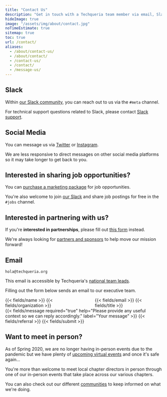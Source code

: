```yaml
---
title: "Contact Us"
description: "Get in touch with a Techqueria team member via email, Slack or social media."
hideImage: true
image: "/assets/img/about/contact.jpg"
noTimeEstimate: true
sitemap: true
toc: true
url: /contact/
aliases:
  - /about/contact-us/
  - /about/contact/
  - /contact-us/
  - /contact/
  - /message-us/
---
```


## Slack

Within [our Slack community](/slack/), you can reach out to us via the `#meta` channel.

For technical support questions related to Slack, please contact [Slack support](https://slack.com/help).

## Social Media

You can message us via [Twitter](https://twitter.com/Techqueria ) or [Instagram](https://instagram.com/techqueriaorg).

We are less responsive to direct messages on other social media platforms so it may take longer to get back to you.

## Interested in sharing job opportunities?

You can [purchase a marketing package](/support-us/corporate-partner/marketing-packages/) for job opportunities.

You're also welcome to join [our Slack](/slack/) and share job postings for free in the `#jobs` channel.

## Interested in partnering with us?

If you're **interested in partnerships**, please fill out [this form](/support-us/) instead.

We're always looking for [partners and sponsors](/supporters/) to help move our mission forward!

## Email

`hola@techqueria.org`

This email is accessible by Techqueria's [national team leads](/team/).

Filling out the form below sends an email to our executive team.

<form name="Contact" method="POST" data-netlify-recaptcha="true" data-netlify="true" action="/success/" class="form--max-width-unset form--centered no-ids">
  <input type="hidden" aria-label="Subject" name="_subject" value="Techqueria - New Contact Message">
  <div class="columns mb-0">
    <div class="column pb-0">
      {{< fields/name >}}
      {{< fields/organization >}}
    </div>
    <div class="column pb-0">
      {{< fields/email >}}
      {{< fields/title >}}
    </div>
  </div>
  {{< fields/message required="true" help="Please provide any useful context so we can reply accordingly." label="Your message" >}}
  {{< fields/referral >}}
  {{< fields/submit >}}
</form>

## Want to meet in person?

As of Spring 2020, we are no longer having in-person events due to the pandemic but we have plenty of [upcoming virtual events](https://events.techqueria.org/virtual-events/) and once it's safe again...

You're more than welcome to meet local chapter directors in person through one of our in-person events that take place across our various chapters.

You can also check out our different [communities](/communities/) to keep informed on what we're doing.
